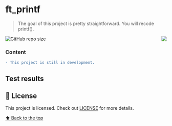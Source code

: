 # ft_printf
> The goal of this project is pretty straightforward. You will recode printf().

<img src="https://game.42sp.org.br/static/assets/achievements/ft_printfn.png" align="right">

![GitHub repo size](https://img.shields.io/github/repo-size/iuricode/README-template?style=for-the-badge)

### Content
```diff
- This project is still in development.
```

## Test results



## 📝 License

This project is licensed. Check out [LICENSE](LICENSE) for more details.

[⬆ Back to the top](#ft_printf)
